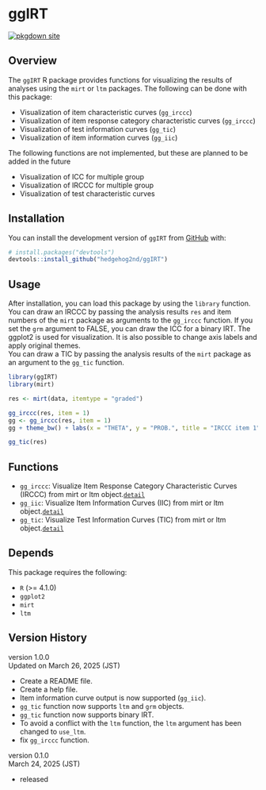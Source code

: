 # ggIRT  
[![pkgdown site](https://img.shields.io/badge/docs-pkgdown-blue)](https://hedgehog2nd.github.io/ggIRT/)

<!-- badges: start -->

<!-- badges: end -->

## Overview

The `ggIRT` R package provides functions for visualizing the results of analyses using the `mirt` or `ltm` packages. The following can be done with this package:  

- Visualization of item characteristic curves (`gg_irccc`)  
- Visualization of item response category characteristic curves (`gg_irccc`)  
- Visualization of test information curves (`gg_tic`)  
- Visualization of item information curves (`gg_iic`)  

The following functions are not implemented, but these are planned to be added in the future

-   Visualization of ICC for multiple group  
-   Visualization of IRCCC for multiple group  
-   Visualization of test characteristic curves  

## Installation

You can install the development version of `ggIRT` from [GitHub](https://github.com/hedgehog2nd/ggIRT) with:  

``` r
# install.packages("devtools")
devtools::install_github("hedgehog2nd/ggIRT")
```

## Usage

After installation, you can load this package by using the `library` function. You can draw an IRCCC by passing the analysis results `res` and item numbers of the `mirt` package as arguments to the `gg_irccc` function. If you set the `grm` argument to FALSE, you can draw the ICC for a binary IRT. The ggplot2 is used for visualization. It is also possible to change axis labels and apply original themes.  
You can draw a TIC by passing the analysis results of the `mirt` package as an argument to the `gg_tic` function.

``` r
library(ggIRT)
library(mirt)

res <- mirt(data, itemtype = "graded")

gg_irccc(res, item = 1)
gg <- gg_irccc(res, item = 1)
gg + theme_bw() + labs(x = "THETA", y = "PROB.", title = "IRCCC item 1")

gg_tic(res)
```

## Functions  

- `gg_irccc`: Visualize Item Response Category Characteristic Curves (IRCCC) from mirt or ltm object.[`detail`](https://hedgehog2nd.github.io/ggIRT/reference/gg_irccc.html)
- `gg_iic`: Visualize Item Information Curves (IIC) from mirt or ltm object.[`detail`](https://hedgehog2nd.github.io/ggIRT/reference/gg_iic.html)
- `gg_tic`: Visualize Test Information Curves (TIC) from mirt or ltm object.[`detail`](https://hedgehog2nd.github.io/ggIRT/reference/gg_tic.html)

## Depends

This package requires the following:  

- `R` (>= 4.1.0)  
- `ggplot2`  
- `mirt`  
- `ltm`  

## Version History

version 1.0.0  
Updated on March 26, 2025 (JST) 

- Create a README file.  
- Create a help file.  
- Item information curve output is now supported (`gg_iic`).  
- `gg_tic` function now supports `ltm` and `grm` objects.
- `gg_tic` function now supports binary IRT.
- To avoid a conflict with the `ltm` function, the `ltm` argument has been changed to `use_ltm`.  
- fix `gg_irccc` function.

version 0.1.0  
March 24, 2025 (JST) 

- released  

